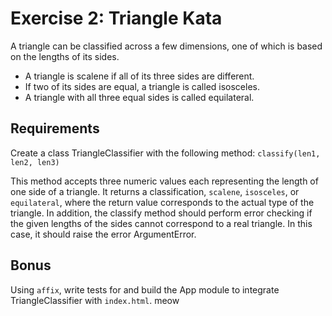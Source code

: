 # Exercise 2: Triangle Kata
A triangle can be classified across a few dimensions, one of which is based on
the lengths of its sides.

- A triangle is scalene if all of its three sides are different.
- If two of its sides are equal, a triangle is called isosceles.
- A triangle with all three equal sides is called equilateral.

## Requirements
Create a class TriangleClassifier with the following method: 
`classify(len1, len2, len3)`

This method accepts three numeric values each representing the length of one
side of a triangle. It returns a classification, `scalene`, `isosceles`, or 
`equilateral`, where the return value corresponds to the actual type of the 
triangle.  In addition, the classify method should perform error checking if the 
given lengths of the sides cannot correspond to a real triangle. In this case, 
it should raise the error ArgumentError.

## Bonus
Using `affix`, write tests for and build the App module to integrate
TriangleClassifier with `index.html`.
 meow

